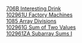 [706B Interesting Drink](https://codeforces.com/problemset/problem/706/B/ "706B Interesting Drink")<br>
[102961U Factory Machines](https://codeforces.com/problemset/gymProblem/102961/U "102961U Factory Machines") <br>
[1085 Array Divisions](https://cses.fi/problemset/task/1085 "1085 Array Divisions") <br>
[102961G Sum of Two Values](https://codeforces.com/problemset/gymProblem/102961/G "102961G Sum of Two Values") <br>
[102961ZA Subarray Sums I](https://codeforces.com/problemset/gymProblem/102961/ZA "102961ZA Subarray Sums I") <br>